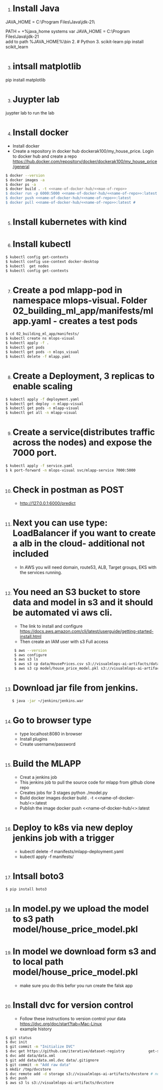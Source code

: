 1. # Install Java
JAVA_HOME = C:\Program Files\Java\jdk-21\

PATH =<EXITSTIN GPATH> +%java_home
systems var	JAVA_HOME = C:\Program Files\Java\jdk-21\
add to  path	%JAVA_HOME%\bin
2. # Python
3. scikit-learn
pip install scikit_learn

3. # intsall matplotlib
pip install matplotlib

3. # Juypter lab
juypter lab to run the lab


4. # Install docker
- Install docker
- Create a repository in docker hub dockerak100/my_house_price. Login to docker hub and create a repo https://hub.docker.com/repository/docker/dockerak100/my_house_price/general
```bash
$ docker --version
$ docker images -a
$ docker ps -a
$ docker build . -t <<name-of-docker-hub/<<mae-of-repo>>
$ docker run -p 6000:5000 <<name-of-docker-hub/<<name-of-repo>>:latest # The contain port is 5000, the host port is 6000
$ docker push <<name-of-docker-hub/<<name-of-repo>>:latest
$ docker pull <<name-of-docker-hub/<<name-of-repo>>:latest # 
```

5. # Install kubernetes with kind
6. # Install kubectl
```bash
$ kubectl config get-contexts
$ kubectl config use-context docker-desktop
$ kubectl  get nodes
$ kubectl config get-contexts
```
7. # Create a pod mlapp-pod in namespace mlops-visual. Folder 02_building_ml_app/manifests/mlapp.yaml - creates a test pods
```bash
$ cd 02_building_ml_app/manifests/
$ kubectl create ns mlops-visual
$ kubectl apply -f .
$ kubectl get pods
$ kubectl get pods -n mlops_visual
$ kubectl delete -f mlapp.yaml
```
8. # Create a Deployment, 3 replicas to enable scaling
```bash
$ kubectl apply -f deployment.yaml
$ kubectl get deploy -n mlapp-visual
$ kubectl get pods -n mlapp-visual
$ kubectl get all -n mlapp-visual
```

9. # Create a service(distributes traffic across the nodes) and expose the 7000 port.
```bash
$ kubectl apply -f service.yaml
$ k port-forward -n mlops-visual svc/mlapp-service 7000:5000
```
10. # Check in postman as POST
    - http://127.0.0.1:6000/predict

11. # Next you can use type: LoadBalancer if you want to create a alb in the cloud- additional not  included
    - In AWS you will need domain, route53, ALB, Target groups, EKS with the services running.
12. # You need an S3 bucket to store data and model in s3 and it should be automated vi aws cli. 
    - The link to install and configure https://docs.aws.amazon.com/cli/latest/userguide/getting-started-install.html
    - Then create an IAM user with s3 Full access
```bash
    $ aws --version
    $ aws configure
    $ aws s3 ls
    $ aws s3 cp data/HousePrices.csv s3://visualmlops-ai-artifacts/data/
    $ aws s3 cp model/house_price_model.pkl s3://visualmlops-ai-artifacts/model/
```
13. # Download jar file from jenkins. 
```bash
   $ java -jar ~/jenkins/jenkins.war
```
14. # Go to browser type 
    - type localhost:8080 in browser
    - Install plugins
    - Create username/password
15. # Build the MLAPP
    - Creat a jenkins job
    - This jenkins job to pull the source code for mlapp from github 
      clone repo
    - Creates jobs for 3 stages
        python ./model.py
    - Build docker images
        docker build . -t <<name-of-docker-hub/<<name-of-repo>>:latest
    - Publish the image
        docker push <<name-of-docker-hub/<<name-of-repo>>:latest
16. # Deploy to k8s via new deploy jenkins job with a trigger 
    - kubectl delete -f manifests/mlapp-deployment.yaml
    - kubectl apply -f manifests/

17. # Intsall boto3
 ```bash
$ pip install boto3
```
18. # In model.py we upload the model to s3 path model/house_price_model.pkl
19. # In model we download form s3 and to local path model/house_price_model.pkl
    - make sure you do this befor you run create the falsk app
20. # Install dvc for version control
    - Follow these instructions to version control your data https://dvc.org/doc/start?tab=Mac-Linux
    - example history
```bash
$ git status
$ dvc init 
$ git commit -m "Initialize DVC"
$ dvc get https://github.com/iterative/dataset-registry           get-started/data.xml -o data/data.xml
$ dvc add data/data.xml
$ git add data/data.xml.dvc data/.gitignore
$ git commit -m "Add raw data"
$ mkdir /tmp/dvcstore
$ dvc remote add -d storage s3://visualmlops-ai-artifacts/dvcstore # nothing is added here. Empy folder is pushed to s3 
$ dvc push
$ aws s3 ls s3://visualmlops-ai-artifacts/dvcstore
```










